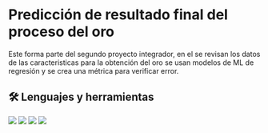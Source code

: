 # Predicción de resultado final del proceso del oro

Este forma parte del segundo proyecto integrador, en el se revisan los datos de las caracteristicas para la obtención del oro se usan modelos de ML de regresión y se crea una métrica para verificar error.

## 🛠️ Lenguajes y herramientas
<img src = "https://img.shields.io/badge/Jupyter-F37626.svg?&style=for-the-badge&logo=Jupyter&logoColor=white"> <img src="https://img.shields.io/badge/Python-FFD43B?style=for-the-badge&logo=python&logoColor=blue" /> <img src ="https://img.shields.io/badge/scikit_learn-F7931E?style=for-the-badge&logo=scikit-learn&logoColor=white" /> <img src= "https://img.shields.io/badge/Pandas-2C2D72?style=for-the-badge&logo=pandas&logoColor=white"/> 
